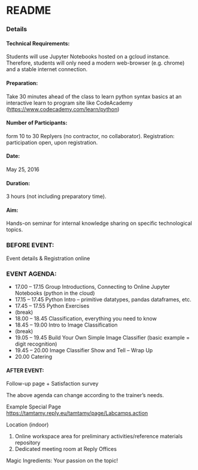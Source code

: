 
# README
### Details
#### Technical Requirements: 
Students will use Jupyter Notebooks hosted on a gcloud instance.  Therefore, students will only need a modern web-browser (e.g. chrome) and a stable internet connection.
#### Preparation:
Take 30 minutes ahead of the class to learn python syntax basics at an interactive learn to program site like CodeAcademy (https://www.codecademy.com/learn/python)
#### Number of Participants:
form 10 to 30 Replyers (no contractor, no collaborator).
Registration: participation open, upon registration.
#### Date: 
May 25, 2016
#### Duration: 
3 hours (not including preparatory time).
#### Aim: 
Hands-on seminar for internal knowledge sharing on specific technological topics.

### BEFORE EVENT:
Event details & Registration online 

### EVENT AGENDA:
* 17.00 – 17.15	Group Introductions, Connecting to Online Jupyter Notebooks (python in the cloud)
* 17.15 – 17.45	Python Intro – primitive datatypes, pandas dataframes, etc. 
* 17.45 – 17.55	Python Exercises
* (break)
* 18.00 – 18.45	Classification, everything you need to know
* 18.45 – 19.00	Intro to Image Classification
* (break)
* 19.05 – 19.45	Build Your Own Simple Image Classifier (basic example = digit recognition)
* 19.45 – 20.00	Image Classifier Show and Tell – Wrap Up
* 20.00 		Catering

#### AFTER EVENT: 
Follow-up page + Satisfaction survey  

The above agenda can change according to the trainer’s needs.

Example Special Page 
https://tamtamy.reply.eu/tamtamy/page/Labcamps.action

Location (indoor) 
1.	Online workspace area for preliminary activities/reference materials repository 
2.	Dedicated meeting room at Reply Offices

Magic Ingredients: Your passion on the topic!


```python

```

